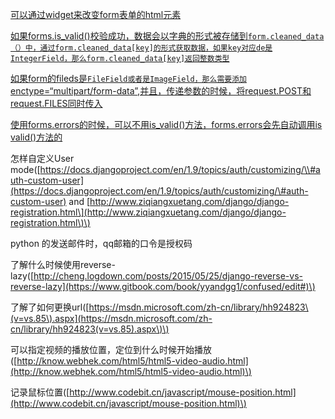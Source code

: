 [可以通过widget来改变form表单的html元素](https://docs.djangoproject.com/en/1.8/topics/forms/)

[如果forms.is\_valid\(\)校验成功，数据会以字典的形式被存储到`form.cleaned_data（）中，通过form.cleaned_data[key]的形式获取数据，如果key对应de是IntegerField，那么form.cleaned_data[key]返回整数类型`](https://docs.djangoproject.com/en/1.8/topics/forms/)

[如果form的fileds是`FileField或者是ImageField，那么需要添加`enctype=“multipart/form-data”,并且，传递参数的时候，将request.POST和request.FILES同时传入](https://docs.djangoproject.com/en/1.8/ref/forms/api/#binding-uploaded-files)

[使用forms.errors的时候，可以不用is\_valid\(\)方法，forms.errors会先自动调用is valid\(\)方法的](https://docs.djangoproject.com/en/1.8/ref/forms/api/#binding-uploaded-files)

怎样自定义User mode\([https://docs.djangoproject.com/en/1.9/topics/auth/customizing/\\#auth-custom-user](https://docs.djangoproject.com/en/1.9/topics/auth/customizing/\#auth-custom-user) and [http://www.ziqiangxuetang.com/django/django-registration.html\](http://www.ziqiangxuetang.com/django/django-registration.html\)\)

python 的发送邮件时，qq邮箱的口令是授权码

了解什么时候使用reverse-lazy\([http://cheng.logdown.com/posts/2015/05/25/django-reverse-vs-reverse-lazy](https://www.gitbook.com/book/yyandgg1/confused/edit#)\)

了解了如何更换url\([https://msdn.microsoft.com/zh-cn/library/hh924823\(v=vs.85\).aspx](https://msdn.microsoft.com/zh-cn/library/hh924823(v=vs.85).aspx\)\)

可以指定视频的播放位置，定位到什么时候开始播放\([http://know.webhek.com/html5/html5-video-audio.html](http://know.webhek.com/html5/html5-video-audio.html)\)

记录鼠标位置\([http://www.codebit.cn/javascript/mouse-position.html](http://www.codebit.cn/javascript/mouse-position.html)\)

